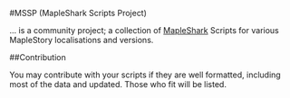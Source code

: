 #MSSP (MapleShark Scripts Project) 

... is a community project; a collection of [MapleShark](https://github.com/diamondo25/MapleShark) Scripts for various MapleStory localisations and versions.

##Contribution

You may contribute with your scripts if they are well formatted, including most of the data and updated. Those who fit will be listed.